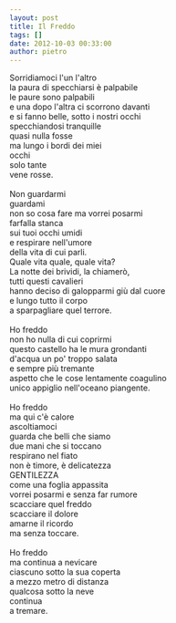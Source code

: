 ```yaml
---
layout: post
title: Il Freddo
tags: []
date: 2012-10-03 00:33:00
author: pietro
---
```

Sorridiamoci l'un l'altro<br/>la paura di specchiarsi è palpabile<br/>le paure sono palpabili<br/>e una dopo l'altra ci scorrono davanti<br/>e si fanno belle, sotto i nostri occhi<br/>specchiandosi tranquille<br/>quasi nulla fosse<br/>ma lungo i bordi dei miei<br/>occhi<br/>solo tante<br/>vene rosse.<br/><br/>Non guardarmi<br/>guardami<br/>non so cosa fare ma vorrei posarmi<br/>farfalla stanca<br/>sui tuoi occhi umidi<br/>e respirare nell'umore<br/>della vita di cui parli.<br/>Quale vita quale, quale vita?<br/>La notte dei brividi, la chiamerò,<br/>tutti questi cavalieri<br/>hanno deciso di galopparmi giù dal cuore<br/>e lungo tutto il corpo<br/>a sparpagliare quel terrore.<br/><br/>Ho freddo<br/>non ho nulla di cui coprirmi<br/>questo castello ha le mura grondanti<br/>d'acqua un po' troppo salata<br/>e sempre più tremante<br/>aspetto che le cose lentamente coagulino<br/>unico appiglio nell'oceano piangente.<br/><br/>Ho freddo<br/>ma qui c'è calore<br/>ascoltiamoci<br/>guarda che belli che siamo<br/>due mani che si toccano<br/>respirano nel fiato<br/>non è timore, è delicatezza<br/>GENTILEZZA<br/>come una foglia appassita<br/>vorrei posarmi e senza far rumore<br/>scacciare quel freddo<br/>scacciare il dolore<br/>amarne il ricordo<br/>ma senza toccare.<br/><br/>Ho freddo<br/>ma continua a nevicare<br/>ciascuno sotto la sua coperta<br/>a mezzo metro di distanza<br/>qualcosa sotto la neve<br/>continua<br/>a tremare.
